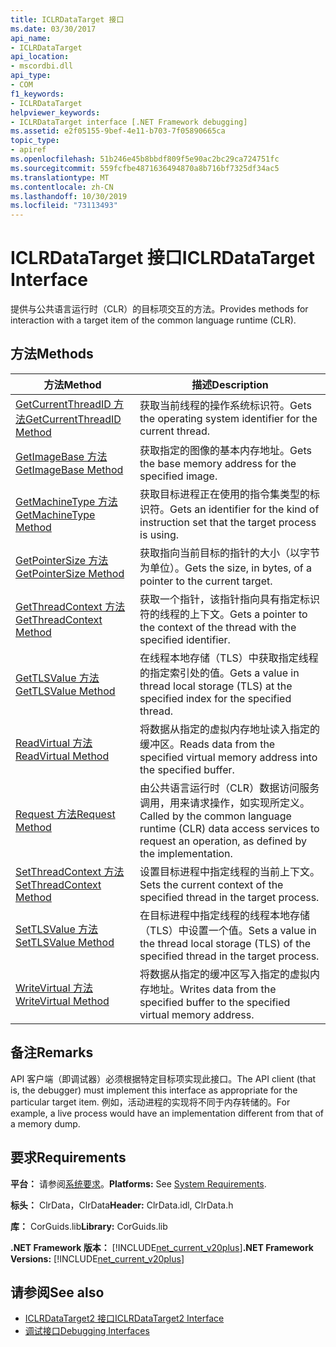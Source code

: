 ```yaml
---
title: ICLRDataTarget 接口
ms.date: 03/30/2017
api_name:
- ICLRDataTarget
api_location:
- mscordbi.dll
api_type:
- COM
f1_keywords:
- ICLRDataTarget
helpviewer_keywords:
- ICLRDataTarget interface [.NET Framework debugging]
ms.assetid: e2f05155-9bef-4e11-b703-7f05890665ca
topic_type:
- apiref
ms.openlocfilehash: 51b246e45b8bbdf809f5e90ac2bc29ca724751fc
ms.sourcegitcommit: 559fcfbe4871636494870a8b716bf7325df34ac5
ms.translationtype: MT
ms.contentlocale: zh-CN
ms.lasthandoff: 10/30/2019
ms.locfileid: "73113493"
---
```

# <a name="iclrdatatarget-interface"></a><span data-ttu-id="5d337-102">ICLRDataTarget 接口</span><span class="sxs-lookup"><span data-stu-id="5d337-102">ICLRDataTarget Interface</span></span>
<span data-ttu-id="5d337-103">提供与公共语言运行时（CLR）的目标项交互的方法。</span><span class="sxs-lookup"><span data-stu-id="5d337-103">Provides methods for interaction with a target item of the common language runtime (CLR).</span></span>  
  
## <a name="methods"></a><span data-ttu-id="5d337-104">方法</span><span class="sxs-lookup"><span data-stu-id="5d337-104">Methods</span></span>  
  
|<span data-ttu-id="5d337-105">方法</span><span class="sxs-lookup"><span data-stu-id="5d337-105">Method</span></span>|<span data-ttu-id="5d337-106">描述</span><span class="sxs-lookup"><span data-stu-id="5d337-106">Description</span></span>|  
|------------|-----------------|  
|[<span data-ttu-id="5d337-107">GetCurrentThreadID 方法</span><span class="sxs-lookup"><span data-stu-id="5d337-107">GetCurrentThreadID Method</span></span>](../../../../docs/framework/unmanaged-api/debugging/iclrdatatarget-getcurrentthreadid-method.md)|<span data-ttu-id="5d337-108">获取当前线程的操作系统标识符。</span><span class="sxs-lookup"><span data-stu-id="5d337-108">Gets the operating system identifier for the current thread.</span></span>|  
|[<span data-ttu-id="5d337-109">GetImageBase 方法</span><span class="sxs-lookup"><span data-stu-id="5d337-109">GetImageBase Method</span></span>](../../../../docs/framework/unmanaged-api/debugging/iclrdatatarget-getimagebase-method.md)|<span data-ttu-id="5d337-110">获取指定的图像的基本内存地址。</span><span class="sxs-lookup"><span data-stu-id="5d337-110">Gets the base memory address for the specified image.</span></span>|  
|[<span data-ttu-id="5d337-111">GetMachineType 方法</span><span class="sxs-lookup"><span data-stu-id="5d337-111">GetMachineType Method</span></span>](../../../../docs/framework/unmanaged-api/debugging/iclrdatatarget-getmachinetype-method.md)|<span data-ttu-id="5d337-112">获取目标进程正在使用的指令集类型的标识符。</span><span class="sxs-lookup"><span data-stu-id="5d337-112">Gets an identifier for the kind of instruction set that the target process is using.</span></span>|  
|[<span data-ttu-id="5d337-113">GetPointerSize 方法</span><span class="sxs-lookup"><span data-stu-id="5d337-113">GetPointerSize Method</span></span>](../../../../docs/framework/unmanaged-api/debugging/iclrdatatarget-getpointersize-method.md)|<span data-ttu-id="5d337-114">获取指向当前目标的指针的大小（以字节为单位）。</span><span class="sxs-lookup"><span data-stu-id="5d337-114">Gets the size, in bytes, of a pointer to the current target.</span></span>|  
|[<span data-ttu-id="5d337-115">GetThreadContext 方法</span><span class="sxs-lookup"><span data-stu-id="5d337-115">GetThreadContext Method</span></span>](../../../../docs/framework/unmanaged-api/debugging/iclrdatatarget-getthreadcontext-method.md)|<span data-ttu-id="5d337-116">获取一个指针，该指针指向具有指定标识符的线程的上下文。</span><span class="sxs-lookup"><span data-stu-id="5d337-116">Gets a pointer to the context of the thread with the specified identifier.</span></span>|  
|[<span data-ttu-id="5d337-117">GetTLSValue 方法</span><span class="sxs-lookup"><span data-stu-id="5d337-117">GetTLSValue Method</span></span>](../../../../docs/framework/unmanaged-api/debugging/iclrdatatarget-gettlsvalue-method.md)|<span data-ttu-id="5d337-118">在线程本地存储（TLS）中获取指定线程的指定索引处的值。</span><span class="sxs-lookup"><span data-stu-id="5d337-118">Gets a value in thread local storage (TLS) at the specified index for the specified thread.</span></span>|  
|[<span data-ttu-id="5d337-119">ReadVirtual 方法</span><span class="sxs-lookup"><span data-stu-id="5d337-119">ReadVirtual Method</span></span>](../../../../docs/framework/unmanaged-api/debugging/iclrdatatarget-readvirtual-method.md)|<span data-ttu-id="5d337-120">将数据从指定的虚拟内存地址读入指定的缓冲区。</span><span class="sxs-lookup"><span data-stu-id="5d337-120">Reads data from the specified virtual memory address into the specified buffer.</span></span>|  
|[<span data-ttu-id="5d337-121">Request 方法</span><span class="sxs-lookup"><span data-stu-id="5d337-121">Request Method</span></span>](../../../../docs/framework/unmanaged-api/debugging/iclrdatatarget-request-method.md)|<span data-ttu-id="5d337-122">由公共语言运行时（CLR）数据访问服务调用，用来请求操作，如实现所定义。</span><span class="sxs-lookup"><span data-stu-id="5d337-122">Called by the common language runtime (CLR) data access services to request an operation, as defined by the implementation.</span></span>|  
|[<span data-ttu-id="5d337-123">SetThreadContext 方法</span><span class="sxs-lookup"><span data-stu-id="5d337-123">SetThreadContext Method</span></span>](../../../../docs/framework/unmanaged-api/debugging/iclrdatatarget-setthreadcontext-method.md)|<span data-ttu-id="5d337-124">设置目标进程中指定线程的当前上下文。</span><span class="sxs-lookup"><span data-stu-id="5d337-124">Sets the current context of the specified thread in the target process.</span></span>|  
|[<span data-ttu-id="5d337-125">SetTLSValue 方法</span><span class="sxs-lookup"><span data-stu-id="5d337-125">SetTLSValue Method</span></span>](../../../../docs/framework/unmanaged-api/debugging/iclrdatatarget-settlsvalue-method.md)|<span data-ttu-id="5d337-126">在目标进程中指定线程的线程本地存储（TLS）中设置一个值。</span><span class="sxs-lookup"><span data-stu-id="5d337-126">Sets a value in the thread local storage (TLS) of the specified thread in the target process.</span></span>|  
|[<span data-ttu-id="5d337-127">WriteVirtual 方法</span><span class="sxs-lookup"><span data-stu-id="5d337-127">WriteVirtual Method</span></span>](../../../../docs/framework/unmanaged-api/debugging/iclrdatatarget-writevirtual-method.md)|<span data-ttu-id="5d337-128">将数据从指定的缓冲区写入指定的虚拟内存地址。</span><span class="sxs-lookup"><span data-stu-id="5d337-128">Writes data from the specified buffer to the specified virtual memory address.</span></span>|  
  
## <a name="remarks"></a><span data-ttu-id="5d337-129">备注</span><span class="sxs-lookup"><span data-stu-id="5d337-129">Remarks</span></span>  
 <span data-ttu-id="5d337-130">API 客户端（即调试器）必须根据特定目标项实现此接口。</span><span class="sxs-lookup"><span data-stu-id="5d337-130">The API client (that is, the debugger) must implement this interface as appropriate for the particular target item.</span></span> <span data-ttu-id="5d337-131">例如，活动进程的实现将不同于内存转储的。</span><span class="sxs-lookup"><span data-stu-id="5d337-131">For example, a live process would have an implementation different from that of a memory dump.</span></span>  
  
## <a name="requirements"></a><span data-ttu-id="5d337-132">要求</span><span class="sxs-lookup"><span data-stu-id="5d337-132">Requirements</span></span>  
 <span data-ttu-id="5d337-133">**平台：** 请参阅[系统要求](../../../../docs/framework/get-started/system-requirements.md)。</span><span class="sxs-lookup"><span data-stu-id="5d337-133">**Platforms:** See [System Requirements](../../../../docs/framework/get-started/system-requirements.md).</span></span>  
  
 <span data-ttu-id="5d337-134">**标头：** ClrData，ClrData</span><span class="sxs-lookup"><span data-stu-id="5d337-134">**Header:** ClrData.idl, ClrData.h</span></span>  
  
 <span data-ttu-id="5d337-135">**库：** CorGuids.lib</span><span class="sxs-lookup"><span data-stu-id="5d337-135">**Library:** CorGuids.lib</span></span>  
  
 <span data-ttu-id="5d337-136">**.NET Framework 版本：** [!INCLUDE[net_current_v20plus](../../../../includes/net-current-v20plus-md.md)]</span><span class="sxs-lookup"><span data-stu-id="5d337-136">**.NET Framework Versions:** [!INCLUDE[net_current_v20plus](../../../../includes/net-current-v20plus-md.md)]</span></span>  
  
## <a name="see-also"></a><span data-ttu-id="5d337-137">请参阅</span><span class="sxs-lookup"><span data-stu-id="5d337-137">See also</span></span>

- [<span data-ttu-id="5d337-138">ICLRDataTarget2 接口</span><span class="sxs-lookup"><span data-stu-id="5d337-138">ICLRDataTarget2 Interface</span></span>](../../../../docs/framework/unmanaged-api/debugging/iclrdatatarget2-interface.md)
- [<span data-ttu-id="5d337-139">调试接口</span><span class="sxs-lookup"><span data-stu-id="5d337-139">Debugging Interfaces</span></span>](../../../../docs/framework/unmanaged-api/debugging/debugging-interfaces.md)
